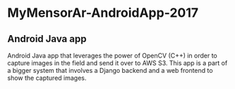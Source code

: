 # MyMensorAr-AndroidApp-2017

## Android Java app

Android Java app that leverages the power of OpenCV (C++) in order to capture images in the field and send it over to AWS S3. This app is a part of a bigger system that involves a Django backend and a web frontend to show the captured images.
